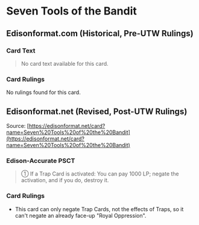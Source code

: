 # Seven Tools of the Bandit

## Edisonformat.com (Historical, Pre-UTW Rulings)

### Card Text

> No card text available for this card.

### Card Rulings

No rulings found for this card.

## Edisonformat.net (Revised, Post-UTW Rulings)

Source: [https://edisonformat.net/card?name=Seven%20Tools%20of%20the%20Bandit](https://edisonformat.net/card?name=Seven%20Tools%20of%20the%20Bandit)

### Edison-Accurate PSCT

> ① If a Trap Card is activated: You can pay 1000 LP; negate the activation, and if you do, destroy it.

### Card Rulings

*   This card can only negate Trap Cards, not the effects of Traps, so it can't negate an already face-up "Royal Oppression".
            
